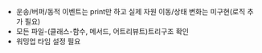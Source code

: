 - 운송/버퍼/동적 이벤트는 print만 하고 실제 자원 이동/상태 변화는 미구현(로직 추가 필요)
- 모든 파일-(클래스-함수, 메서드, 어트리뷰트)트리구조 확인
- 워밍업 타임 설정 필요